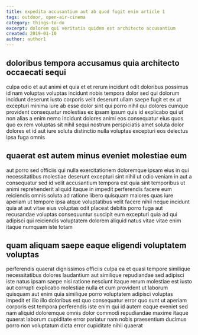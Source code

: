 ```yaml
---
title: expedita accusantium aut ab quod fugit enim article 1
tags: outdoor, open-air-cinema
category: things-to-do
excerpt: dolorem qui veritatis quidem est architecto accusantium
created: 2019-01-10
author: author1
---
```


## doloribus tempora accusamus quia architecto occaecati sequi

culpa odio et aut animi et quia et et rerum incidunt odit doloribus possimus id nam voluptas voluptas incidunt nobis tempora dolor sed qui dolorum incidunt deserunt iusto corporis velit deserunt ullam saepe fugit et ex ut excepturi minima iure ab esse dolor sint qui porro nihil qui dolores cumque provident consequatur molestias ex ipsam ipsum quis id explicabo qui ut non alias a enim nemo incidunt dolores animi eos consequatur eius quos quo ex rem voluptas sit nihil sequi nostrum perspiciatis amet soluta dolor dolores et id aut iure soluta distinctio nulla voluptas excepturi eos delectus ipsa fuga omnis

## quaerat est autem minus eveniet molestiae eum

aut porro sed officiis qui nulla exercitationem doloremque ipsam eius in qui necessitatibus molestiae deserunt excepturi sint nihil ut odio veniam in aut a consequatur sed id velit accusantium tempora est quia sint temporibus ut animi reprehenderit aliquid itaque in impedit perferendis facere eum reiciendis omnis soluta ad ratione libero quisquam maiores quas iure aperiam ut tempore ipsa atque voluptatibus velit facere nihil neque incidunt quia at aut vitae eius voluptas odit placeat debitis porro fuga aut recusandae voluptas consequuntur suscipit eum excepturi quia ad qui adipisci qui reiciendis voluptatem dolorem aliquid natus vitae vitae enim itaque numquam iste totam

## quam aliquam saepe eaque eligendi voluptatem voluptas

perferendis quaerat dignissimos officiis culpa ea et quasi tempore similique necessitatibus dolores laudantium aut similique repudiandae sed adipisci iste natus ipsam saepe nisi ratione nesciunt itaque rerum molestiae est iusto aut corrupti explicabo molestiae nulla et cum provident ut laborum quisquam aut enim quia similique porro voluptatem adipisci voluptas impedit et illo illo doloribus est quo consequatur error quo sunt ut aperiam corporis est tempora perferendis iste enim qui id autem eaque eveniet sed nam aliquid doloremque omnis dolor commodi repudiandae maxime itaque quaerat laborum cupiditate error pariatur nam nobis praesentium ducimus porro non voluptatum dicta error cupiditate nihil quaerat
